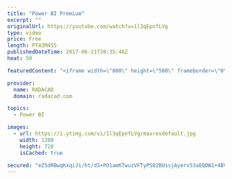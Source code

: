 ```yaml
---
title: "Power BI Premium"
excerpt: ""
originalUrl: https://youtube.com/watch?v=1l3qEpnfLVg
type: video
price: Free
length: PT43M45S
publishedDateTime: 2017-06-21T20:35:46Z
heat: 50

featuredContent: "<iframe width=\"800\" height=\"500\" frameborder=\"0\" src=\"https://www.youtube.com/embed/1l3qEpnfLVg\" allow=\"accelerometer; autoplay; encrypted-media; gyroscope; picture-in-picture\" allowfullscreen></iframe>"

provider:
  name: RADACAD
  domain: radacad.com

topics:
  - Power BI

images:
  - url: https://i.ytimg.com/vi/1l3qEpnfLVg/maxresdefault.jpg
    width: 1280
    height: 720
    isCached: true

secured: "eZ5dRBwqKxqiJi/ht/dS+PO1amKTwuzVFTyPS02BUssjAyerv53aEQDW1+4BVfChORYYwvPGsT13J/1TlXQq2+R9fRZyTomyS7IuOoRWnzcBSbGddkTkthh/z42UKoJoStyAjRri31/BdDS1/QiQASBq2MPGVbZNxUBpreVp0KIv527YbLxZHaW+/5xkGApggW1XZo04j+gaIIKOgbENOqRAz59kgaBsf6uCS1+vQqBjzoCmoMvdRFZdyP3u4qI2Vh68c+dYgMnA7Fu4AocasJ2G3hEEh0OxzAe06Tg9E7V066G29va5R6pMbaMJhUH1GHYImDpeAHbeYtwQfw0D0WyyF+4EmYL0fmytD32VOd3I+uz7gzNnq8MSy1QC8gHxDuXXlUhQ92ALnCXL1wbptWY14JbQHh1cB4uf3N0gfOI=;HzdUDbiTNpKN9smGEzQ/xw=="
---
```


